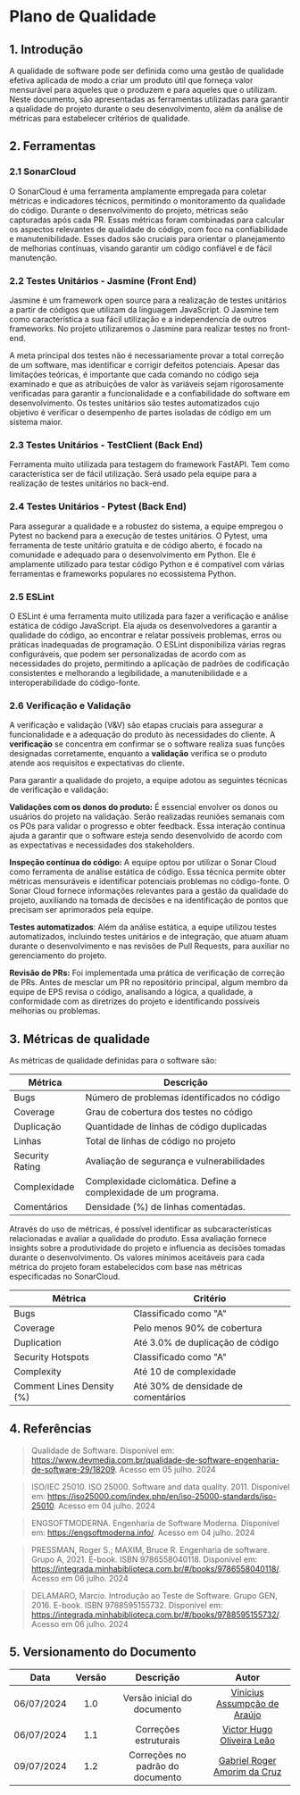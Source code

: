 # Plano de Qualidade

## 1. Introdução

A qualidade de software pode ser definida como uma gestão de qualidade efetiva aplicada de modo a criar um produto útil que forneça valor mensurável para aqueles que o produzem e para aqueles que o utilizam. Neste documento, são apresentadas as ferramentas utilizadas para garantir a qualidade do projeto durante o seu desenvolvimento, além da análise de métricas para estabelecer critérios de qualidade.

## 2. Ferramentas

### 2.1 SonarCloud

O SonarCloud é uma ferramenta amplamente empregada para coletar métricas e indicadores técnicos, permitindo o monitoramento da qualidade do código. Durante o desenvolvimento do projeto, métricas seão capturadas após cada PR. Essas métricas foram combinadas para calcular os aspectos relevantes de qualidade do código, com foco na confiabilidade e manutenibilidade. Esses dados são cruciais para orientar o planejamento de melhorias contínuas, visando garantir um código confiável e de fácil manutenção.

### 2.2 Testes Unitários - Jasmine (Front End)

Jasmine é um framework open source para a realização de testes unitários a partir de códigos que utilizam da linguagem JavaScript. O Jasmine tem como característica a sua fácil utilização e a independencia de outros frameworks. No projeto utilizaremos o Jasmine para realizar testes no front-end.

A meta principal dos testes não é necessariamente provar a total correção de um software, mas identificar e corrigir defeitos potenciais. Apesar das limitações teóricas, é importante que cada comando no código seja examinado e que as atribuições de valor às variáveis sejam rigorosamente verificadas para garantir a funcionalidade e a confiabilidade do software em desenvolvimento. Os testes unitários são testes automatizados cujo objetivo é verificar o desempenho de partes isoladas de código em um sistema maior.

### 2.3 Testes Unitários - TestClient (Back End)

Ferramenta muito utilizada para testagem do framework FastAPI. Tem como característica ser de fácil utilização. Será usado pela equipe para a realização de testes unitários no back-end.

### 2.4 Testes Unitários - Pytest (Back End)

Para assegurar a qualidade e a robustez do sistema, a equipe empregou o Pytest no backend para a execução de testes unitários. O Pytest, uma ferramenta de teste unitário gratuita e de código aberto, é focado na comunidade e adequado para o desenvolvimento em Python. Ele é amplamente utilizado para testar código Python e é compatível com várias ferramentas e frameworks populares no ecossistema Python.

### 2.5 ESLint

O ESLint é uma ferramenta muito utilizada para fazer a verificação e análise estática de código JavaScript. Ela ajuda os desenvolvedores a garantir a qualidade do código, ao encontrar e relatar possíveis problemas, erros ou práticas inadequadas de programação. O ESLint disponibiliza várias regras configuráveis, que podem ser personalizadas de acordo com as necessidades do projeto, permitindo a aplicação de padrões de codificação consistentes e melhorando a legibilidade, a manutenibilidade e a interoperabilidade do código-fonte.

### 2.6 Verificação e Validação

A verificação e validação (V&V) são etapas cruciais para assegurar a funcionalidade e a adequação do produto às necessidades do cliente. A **verificação** se concentra em confirmar se o software realiza suas funções designadas corretamente, enquanto a **validação** verifica se o produto atende aos requisitos e expectativas do cliente.

Para garantir a qualidade do projeto, a equipe adotou as seguintes técnicas de verificação e validação:

**Validações com os donos do produto:** É essencial envolver os donos ou usuários do projeto na validação. Serão realizadas reuniões semanais com os POs para validar o progresso e obter feedback. Essa interação contínua ajuda a garantir que o software esteja sendo desenvolvido de acordo com as expectativas e necessidades dos stakeholders.

**Inspeção contínua do código:** A equipe optou por utilizar o Sonar Cloud como ferramenta de análise estática de código. Essa técnica permite obter métricas mensuráveis e identificar potenciais problemas no código-fonte. O Sonar Cloud fornece informações relevantes para a gestão da qualidade do projeto, auxiliando na tomada de decisões e na identificação de pontos que precisam ser aprimorados pela equipe.

**Testes automatizados**: Além da análise estática, a equipe utilizou testes automatizados, incluindo testes unitários e de integração, que atuam atuam durante o desenvolvimento e nas revisões de Pull Requests, para auxiliar no gerenciamento do projeto.

**Revisão de PRs:** Foi implementada uma prática de verificação de correção de PRs. Antes de mesclar um PR no repositório principal, algum membro da equipe de EPS revisa o código, analisando a lógica, a qualidade, a conformidade com as diretrizes do projeto e identificando possíveis melhorias ou problemas.

## 3. Métricas de qualidade

As métricas de qualidade definidas para o software são:

| Métrica          | Descrição                                     |
| ---------------- | --------------------------------------------- |
| Bugs             | Número de problemas identificados no código   |
| Coverage         | Grau de cobertura dos testes no código        |
| Duplicação       | Quantidade de linhas de código duplicadas     |
| Linhas           | Total de linhas de código no projeto          |
| Security Rating  | Avaliação de segurança e vulnerabilidades     |
| Complexidade  | Complexidade ciclomática. Define a complexidade de um programa. |
| Comentários  | Densidade (%) de linhas comentadas.     |

Através do uso de métricas, é possível identificar as subcaracterísticas relacionadas e avaliar a qualidade do produto. Essa avaliação fornece insights sobre a produtividade do projeto e influencia as decisões tomadas durante o desenvolvimento. Os valores mínimos aceitáveis para cada métrica do projeto foram estabelecidos com base nas métricas especificadas no SonarCloud.

| Métrica           | Critério                         |
| ----------------- | -------------------------------- |
| Bugs              | Classificado como "A"            |
| Coverage          | Pelo menos 90% de cobertura      |
| Duplication       | Até 3.0% de duplicação de código |
| Security Hotspots | Classificado como "A"            |
| Complexity       | Até 10 de complexidade |
| Comment Lines Density (%)       | Até 30% de densidade de comentários |

## 4. Referências

> Qualidade de Software. Disponível em: <https://www.devmedia.com.br/qualidade-de-software-engenharia-de-software-29/18209>. Acesso em 05 julho. 2024

> ISO/IEC 25010. ISO 25000. Software and data quality. 2011. Disponível em: <https://iso25000.com/index.php/en/iso-25000-standards/iso-25010>. Acesso em 04 julho. 2024

> ENGSOFTMODERNA. Engenharia de Software Moderna. Disponível em: <https://engsoftmoderna.info/>. Acesso em 04 julho. 2024

> PRESSMAN, Roger S.; MAXIM, Bruce R. Engenharia de software. Grupo A, 2021. E-book. ISBN 9786558040118. Disponível em: <https://integrada.minhabiblioteca.com.br/#/books/9786558040118/>. Acesso em 06 julho. 2024

> DELAMARO, Marcio. Introdução ao Teste de Software. Grupo GEN, 2016. E-book. ISBN 9788595155732. Disponível em: <https://integrada.minhabiblioteca.com.br/#/books/9788595155732/>. Acesso em 06 julho. 2024


##  5. Versionamento do Documento

| Data | Versão | Descrição | Autor |
| :-----: | :-------------: | :---------------: | :-: |
| 06/07/2024 | 1.0 | Versão inicial do documento | [Vinícius Assumpção de Araújo](https://github.com/viniman27) |
| 06/07/2024 | 1.1 | Correções estruturais | [Victor Hugo Oliveira Leão](https://github.com/victorleaoo) | 
| 09/07/2024 | 1.2 | Correções no padrão do documento | [Gabriel Roger Amorim da Cruz](https://github.com/GabrielRoger07) | 
